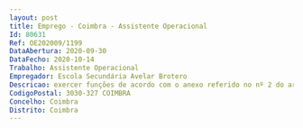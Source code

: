 ```yaml
--- 
layout: post
title: Emprego - Coimbra - Assistente Operacional
Id: 80631
Ref: OE202009/1199
DataAbertura: 2020-09-30
DataFecho: 2020-10-14
Trabalho: Assistente Operacional
Empregador: Escola Secundária Avelar Brotero
Descricao: exercer funções de acordo com o anexo referido no nº 2 do artigo 88 da lei Geral do Trabalho em Funções Publicas.
CodigoPostal: 3030-327 COIMBRA
Concelho: Coimbra
Distrito: Coimbra
--- 
```

